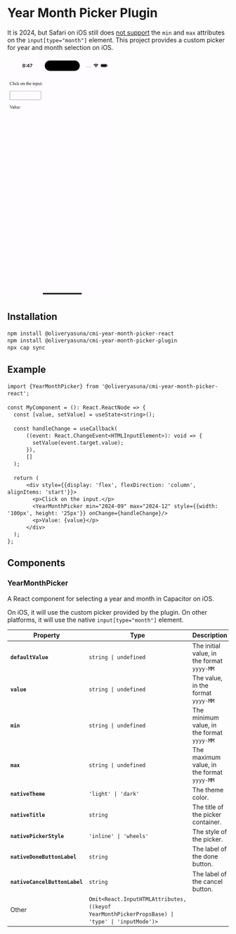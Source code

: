 # Year Month Picker Plugin

It is 2024, but Safari on iOS still does
[not support](https://caniuse.com/input-datetime) the `min` and `max` attributes
on the `input[type="month"]` element.
This project provides a custom picker for year and month selection on iOS.

<img src="../../../_assets/year-month-picker-demo-ios.gif" alt="Year Month Picker Demo on iOS" width="250"/>

## Installation

```shell
npm install @oliveryasuna/cmi-year-month-picker-react
npm install @oliveryasuna/cmi-year-month-picker-plugin
npx cap sync
```

## Example

```tsx
import {YearMonthPicker} from '@oliveryasuna/cmi-year-month-picker-react';

const MyComponent = (): React.ReactNode => {
  const [value, setValue] = useState<string>();

  const handleChange = useCallback(
      ((event: React.ChangeEvent<HTMLInputElement>): void => {
        setValue(event.target.value);
      }),
      []
  );

  return (
      <div style={{display: 'flex', flexDirection: 'column', alignItems: 'start'}}>
        <p>Click on the input.</p>
        <YearMonthPicker min="2024-09" max="2024-12" style={{width: '100px', height: '25px'}} onChange={handleChange}/>
        <p>Value: {value}</p>
      </div>
  );
};
```

## Components

### YearMonthPicker

A React component for selecting a year and month in Capacitor on iOS.

On iOS, it will use the custom picker provided by the plugin.
On other platforms, it will use the native `input[type="month"]` element.

| Property                      | Type                                                                                                                        | Description                                | Since |
|-------------------------------|-----------------------------------------------------------------------------------------------------------------------------|--------------------------------------------|-------|
| **`defaultValue`**            | <code>string \| undefined</code>                                                                                            | The initial value, in the format `yyyy-MM` | 1.0.0 |
| **`value`**                   | <code>string \| undefined</code>                                                                                            | The value, in the format `yyyy-MM`         | 1.0.0 |
| **`min`**                     | <code>string \| undefined</code>                                                                                            | The minimum value, in the format `yyyy-MM` | 1.0.0 |
| **`max`**                     | <code>string \| undefined</code>                                                                                            | The maximum value, in the format `yyyy-MM` | 1.0.0 |
| **`nativeTheme`**             | <code>'light' \| 'dark'</code>                                                                                              | The theme color.                           | 1.0.0 |
| **`nativeTitle`**             | <code>string</code>                                                                                                         | The title of the picker container.         | 1.0.0 |
| **`nativePickerStyle`**       | <code>'inline' \| 'wheels'</code>                                                                                           | The style of the picker.                   | 1.0.0 |
| **`nativeDoneButtonLabel`**   | <code>string</code>                                                                                                         | The label of the done button.              | 1.0.0 |
| **`nativeCancelButtonLabel`** | <code>string</code>                                                                                                         | The label of the cancel button.            | 1.0.0 |
| Other                         | <code>Omit<React.InputHTMLAttributes<HTMLInputElement>, ((keyof YearMonthPickerPropsBase) \| 'type' \| 'inputMode')></code> |                                            | 1.0.0 |

